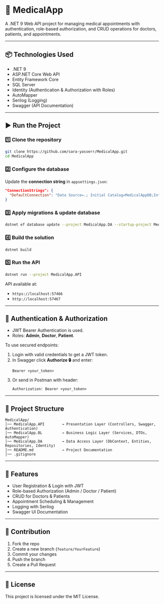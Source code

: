 # 🏥 MedicalApp

A .NET 9 Web API project for managing medical appointments with authentication, role-based authorization, and CRUD operations for doctors, patients, and appointments.

---

## 📦 Technologies Used
- .NET 9
- ASP.NET Core Web API
- Entity Framework Core
- SQL Server
- Identity (Authentication & Authorization with Roles)
- AutoMapper
- Serilog (Logging)
- Swagger (API Documentation)

---

## ▶️ Run the Project

### 1️⃣ Clone the repository
```bash
git clone https://github.com/sara-yasserr/MedicalApp.git
cd MedicalApp
```

### 2️⃣ Configure the database
Update the **connection string** in `appsettings.json`:
```json
"ConnectionStrings": {
  "DefaultConnection": "Data Source=.; Initial Catalog=MedicalAppDB;Integrated Security=True;Encrypt=True;Trust Server Certificate=True"
}
```

### 3️⃣ Apply migrations & update database
```bash
dotnet ef database update --project MedicalApp.DA --startup-project MedicalApp.API
```

### 4️⃣ Build the solution
```bash
dotnet build
```

### 5️⃣ Run the API
```bash
dotnet run --project MedicalApp.API
```

API available at:  
- `https://localhost:57466`  
- `http://localhost:57467`  

---

## 🔑 Authentication & Authorization

- JWT Bearer Authentication is used.  
- Roles: **Admin**, **Doctor**, **Patient**.  

To use secured endpoints:
1. Login with valid credentials to get a JWT token.  
2. In Swagger click **Authorize 🔒** and enter:  
   ```
   Bearer <your_token>
   ```
3. Or send in Postman with header:  
   ```
   Authorization: Bearer <your_token>
   ```

---

## 📂 Project Structure
```
MedicalApp/
│── MedicalApp.API        → Presentation Layer (Controllers, Swagger, Authentication)
│── MedicalApp.BL         → Business Logic Layer (Services, DTOs, AutoMapper)
│── MedicalApp.DA         → Data Access Layer (DbContext, Entities, Repositories, Identity)
│── README.md             → Project Documentation
│── .gitignore
```

---

## 📝 Features
- User Registration & Login with JWT
- Role-based Authorization (Admin / Doctor / Patient)
- CRUD for Doctors & Patients
- Appointment Scheduling & Management
- Logging with Serilog
- Swagger UI Documentation

---

## 🤝 Contribution
1. Fork the repo  
2. Create a new branch (`feature/YourFeature`)  
3. Commit your changes  
4. Push the branch  
5. Create a Pull Request  

---

## 📜 License
This project is licensed under the MIT License.
